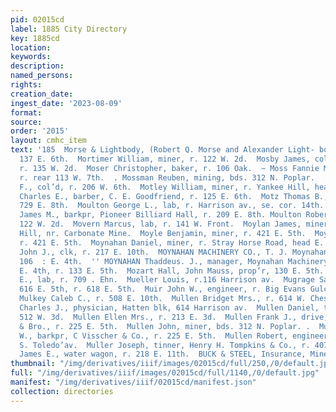 ```yaml
---
pid: 02015cd
label: 1885 City Directory
key: 1885cd
location: 
keywords: 
description: 
named_persons: 
rights: 
creation_date: 
ingest_date: '2023-08-09'
format: 
source: 
order: '2015'
layout: cmhc_item
text: '185  Morse & Lightbody, (Robert Q. Morse and Alexander Light- body,) blacksmiths,
  137 E. 6th.  Mortimer William, miner, r. 122 W. 2d.  Mosby James, col’d, porter,
  r. 135 W. 2d.  Moser Christopher, baker, r. 106 Oak.  ~ Moss Fannie Miss, col’d,
  r. rear 113 W. 7th.  . Mossman Reuben, mining, bds. 312 N. Poplar.  . Motley George
  F., col’d, r. 206 W. 6th.  Motley William, miner, r. Yankee Hill, head E. 5th.  Motter
  Charles E., barber, C. E. Goodfriend, r. 125 E. 6th.  Motz Thomas B., miner, bds.
  729 E. 8th.  Moulton George L., lab, r. Harrison av., se. cor. 14th.  _ Moulton
  James M., barkpr, Pioneer Billiard Hall, r. 209 E. 8th. Moulton Robert, miner, r.
  122 W. 2d.  Movern Marcus, lab, r. 141 W. Front.  Moylan James, miner, r. Carbonate
  Hill, nr. Carbonate Mine.  Moyle Benjamin, miner, r. 421 E. 5th.  Moyle John, miner,
  r. 421 E. 5th.  Moynahan Daniel, miner, r. Stray Horse Road, head E. 4th.  Moynahan
  John J., clk, r. 217 E. 10th.  MOYNAHAN MACHINERY CO., T. J. Moynahan, manager,
  106  : E. 4th.  '' MOYNAHAN Thaddeus. J., manager, Moynahan Machinery Co.,  106
  E. 4th, r. 133 E. 5th.  Mozart Hall, John Mauss, prop’r, 130 E. 5th.  Muckey Arnold
  E., lab, r. 709 . Ehn.  Mueller Louis, r.116 Harrison av.  Mugrage Samuel G., barber,
  616 E. 5th, r. 618 E. 5th.  Muir John W., engineer, r. Big Evans Gulch, n. end Hazel.  .
  Mulkey Caleb C., r. 508 E. 10th.  Mullen Bridget Mrs., r. 614 W. Chestnut.  * Mullen
  Charles J., physician, Hatten blk, 614 Harrison av.  Mullen Daniel, teamster, r.
  512 W. 3d.  Mullen Ellen Mrs., r. 213 E. 3d.  Mullen Frank J., drive, J. W. Hall
  & Bro., r. 225 E. 5th.  Mullen John, miner, bds. 312 N. Poplar. .  Mullen Peter
  W., barkpr, C Visscher & Co., r. 225 E. 5th.  Mullen Robert, engineer, r. rear 116
  S. Toledo’av.  Muller Joseph, tinner, Henry H. Tompkins & Co., r. 407 EH. 2d.  Mulligan
  James E., water wagon, r. 218 E. 11th.  BUCK & STEEL, Insurance, Mines and Loans '
thumbnail: "/img/derivatives/iiif/images/02015cd/full/250,/0/default.jpg"
full: "/img/derivatives/iiif/images/02015cd/full/1140,/0/default.jpg"
manifest: "/img/derivatives/iiif/02015cd/manifest.json"
collection: directories
---
```

